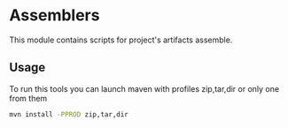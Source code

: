 # Assemblers

This module contains scripts for project's artifacts assemble.

## Usage

To run this tools you can launch maven with profiles zip,tar,dir or only one from them

```cmd
mvn install -PPROD zip,tar,dir 
```
